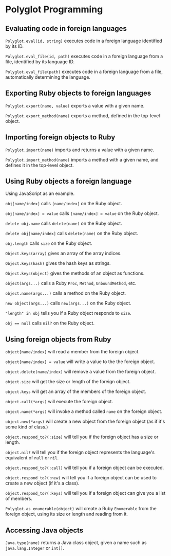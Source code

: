 # Polyglot Programming

## Evaluating code in foreign languages

`Polyglot.eval(id, string)` executes code in a foreign language identified by
its ID.

`Polyglot.eval_file(id, path)` executes code in a foreign language from a file,
identified by its language ID.

`Polyglot.eval_file(path)` executes code in a foreign language from a file,
automatically determining the language.

## Exporting Ruby objects to foreign languages

`Polyglot.export(name, value)` exports a value with a given name.

`Polyglot.export_method(name)` exports a method, defined in the top-level
object.

## Importing foreign objects to Ruby

`Polyglot.import(name)` imports and returns a value with a given name.

`Polyglot.import_method(name)` imports a method with a given name, and defines
it in the top-level object.

## Using Ruby objects a foreign language

Using JavaScript as an example.

`obj[name/index]` calls `[name/index]` on the Ruby object.

`obj[name/index] = value` calls `[name/index] = value` on the Ruby object.

`delete obj.name` calls `delete(name)` on the Ruby object.

`delete obj[name/index]` calls `delete(name)` on the Ruby object.

`obj.length` calls `size` on the Ruby object.

`Object.keys(array)` gives an array of the array indices.

`Object.keys(hash)` gives the hash keys as strings.

`Object.keys(object)` gives the methods of an object as functions.

`object(args...)` calls a Ruby `Proc`, `Method`, `UnboundMethod`, etc.

`object.name(args...)` calls a method on the Ruby object.

`new object(args...)` calls `new(args...)` on the Ruby object.

`"length" in obj` tells you if a Ruby object responds to `size`.

`obj == null` calls `nil?` on the Ruby object.

## Using foreign objects from Ruby

`object[name/index]` will read a member from the foreign object.

`object[name/index] = value` will write a value to the the foreign object.

`object.delete(name/index)` will remove a value from the foreign object.

`object.size` will get the size or length of the foreign object.

`object.keys` will get an array of the members of the foreign object.

`object.call(*args)` will execute the foreign object.

`object.name(*args)` will invoke a method called `name` on the foreign object.

`object.new(*args)` will create a new object from the foreign object (as if it's
some kind of class.)

`object.respond_to?(:size)` will tell you if the foreign object has a size or
length.

`object.nil?` will tell you if the foreign object represents the language's
equivalent of `null` or `nil`.

`object.respond_to?(:call)` will tell you if a foreign object can be executed.

`object.respond_to?(:new)` will tell you if a foreign object can be used to
create a new object (if it's a class).

`object.respond_to?(:keys)` will tell you if a foreign object can give you a
list of members.

`Polyglot.as_enumerable(object)` will create a Ruby `Enumerable` from the
foreign object, using its size or length and reading from it.

## Accessing Java objects

`Java.type(name)` returns a Java class object, given a name such as
`java.lang.Integer` or `int[]`.

